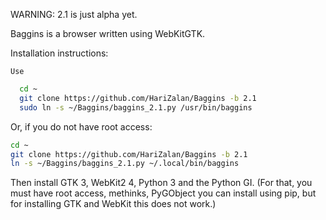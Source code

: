 WARNING: 2.1 is just alpha yet.

Baggins is a browser written using WebKitGTK.

Installation instructions:

    Use
```bash
  cd ~
  git clone https://github.com/HariZalan/Baggins -b 2.1
  sudo ln -s ~/Baggins/baggins_2.1.py /usr/bin/baggins
```
Or, if you do not have root access:
```bash
cd ~
git clone https://github.com/HariZalan/Baggins -b 2.1
ln -s ~/Baggins/baggins_2.1.py ~/.local/bin/baggins
```
Then install GTK 3, WebKit2 4, Python 3 and the Python GI. (For that, you must have root access, methinks, PyGObject you can install using pip, but for installing GTK and WebKit this does not work.)
